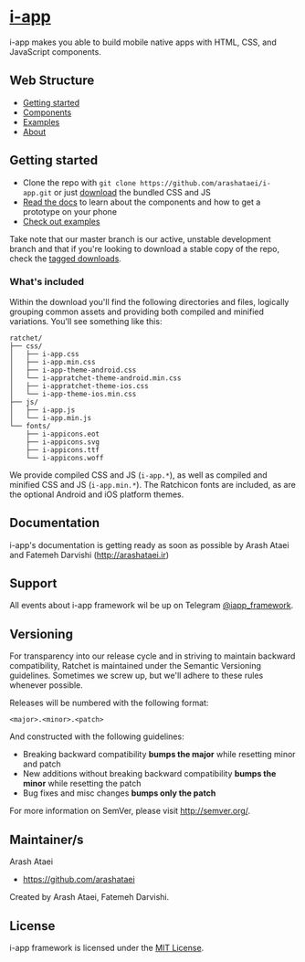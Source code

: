 # [i-app](http://iapp-framework.ir)

i-app makes you able to build mobile native apps with HTML, CSS, and JavaScript components.

## Web Structure

- [Getting started](http://iapp-framework.ir/ia-v2.0/getting-started/)
- [Components](http://iapp-framework.ir/ia-v2.0/components)
- [Examples](http://iapp-framework.ir/ia-v2.0/examples)
- [About](http://iapp-framework.ir/ia-v2.0/about)

## Getting started

- Clone the repo with `git clone https://github.com/arashataei/i-app.git` or just [<a href="https://github.com/arashataei/i-app/archive/master.zip">download</a>](https://github.com/arashataei/i-app/archive/master.zip) the bundled CSS and JS
- [Read the docs](http://iapp-framework.ir/ia-v2.0/getting-started/) to learn about the components and how to get a prototype on your phone
- [Check out examples](http://iapp-framework.ir/examples/)

Take note that our master branch is our active, unstable development branch and that if you're looking to download a stable copy of the repo, check the [tagged downloads](https://github.com/arashataei/i-app/tags).

### What's included

Within the download you'll find the following directories and files, logically grouping common assets and providing both compiled and minified variations. You'll see something like this:

```
ratchet/
├── css/
│   ├── i-app.css
│   ├── i-app.min.css
│   ├── i-app-theme-android.css
│   └── i-appratchet-theme-android.min.css
│   ├── i-appratchet-theme-ios.css
│   └── i-app-theme-ios.min.css
├── js/
│   ├── i-app.js
│   └── i-app.min.js
└── fonts/
    ├── i-appicons.eot
    ├── i-appicons.svg
    ├── i-appicons.ttf
    └── i-appicons.woff
```

We provide compiled CSS and JS (`i-app.*`), as well as compiled and minified CSS and JS (`i-app.min.*`). The Ratchicon fonts are included, as are the optional Android and iOS platform themes.

## Documentation

i-app's documentation is getting ready as soon as possible by Arash Ataei and Fatemeh Darvishi (http://arashataei.ir)

## Support

All events about i-app framework wil be up on Telegram [@iapp_framework](https://t.me/iapp_framework).

## Versioning

For transparency into our release cycle and in striving to maintain backward compatibility, Ratchet is maintained under the Semantic Versioning guidelines. Sometimes we screw up, but we'll adhere to these rules whenever possible.

Releases will be numbered with the following format:

`<major>.<minor>.<patch>`

And constructed with the following guidelines:

- Breaking backward compatibility **bumps the major** while resetting minor and patch
- New additions without breaking backward compatibility **bumps the minor** while resetting the patch
- Bug fixes and misc changes **bumps only the patch**

For more information on SemVer, please visit <http://semver.org/>.

## Maintainer/s

Arash Ataei

- <https://github.com/arashataei>


Created by Arash Ataei, Fatemeh Darvishi.


## License

i-app framework is licensed under the [MIT License](http://opensource.org/licenses/MIT).

